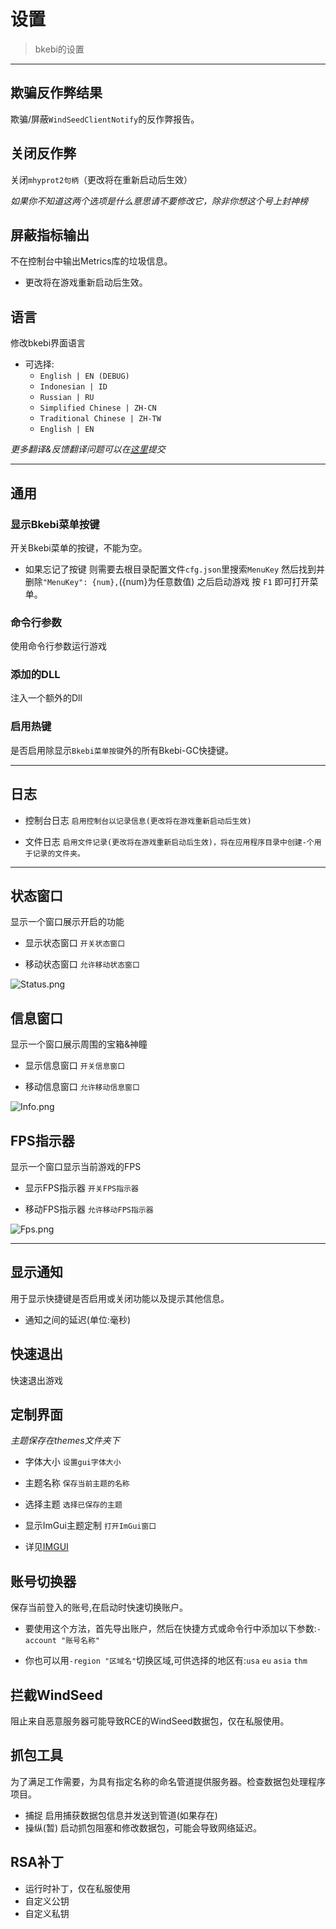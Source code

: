 # 设置

> bkebi的设置

------

## 欺骗反作弊结果

欺骗/屏蔽`WindSeedClientNotify`的反作弊报告。

## 关闭反作弊

关闭`mhyprot2句柄`（更改将在重新启动后生效）

_如果你不知道这两个选项是什么意思请不要修改它，除非你想这个号上封神榜_

## 屏蔽指标输出

不在控制台中输出Metrics库的垃圾信息。

- 更改将在游戏重新启动后生效。

## 语言

修改bkebi界面语言

- 可选择:
  - `English | EN (DEBUG)`
  - `Indonesian | ID`
  - `Russian | RU`
  - `Simplified Chinese | ZH-CN`
  - `Traditional Chinese | ZH-TW`
  - `English | EN`

_更多翻译&反馈翻译问题可以在[这里](https://github.com/Bkebi-Group/Bkebi-Language/blob/main/README-CHS.md)提交_

------

## 通用

### 显示Bkebi菜单按键

开关Bkebi菜单的按键，不能为空。

- 如果忘记了按键 则需要去根目录配置文件`cfg.json`里搜索`MenuKey` 然后找到并删除`"MenuKey": {num},`({num}为任意数值) 之后启动游戏 按 `F1` 即可打开菜单。

### 命令行参数

使用命令行参数运行游戏

### 添加的DLL

注入一个额外的Dll

### 启用热键

是否启用除显示`Bkebi菜单按键`外的所有Bkebi-GC快捷键。

------

## 日志

- 控制台日志 `启用控制台以记录信息(更改将在游戏重新启动后生效)`

- 文件日志 `启用文件记录(更改将在游戏重新启动后生效)，将在应用程序目录中创建-个用于记录的文件夹。`

------

## 状态窗口

显示一个窗口展示开启的功能

- 显示状态窗口 `开关状态窗口`

- 移动状态窗口 `允许移动状态窗口`

![Status.png](_images\ZH_CN\Settings\Status.png)

## 信息窗口

显示一个窗口展示周围的宝箱&神瞳

- 显示信息窗口 `开关信息窗口`

- 移动信息窗口 `允许移动信息窗口`

![Info.png](_images\ZH_CN\Settings\Info.png)

## FPS指示器

显示一个窗口显示当前游戏的FPS

- 显示FPS指示器 `开关FPS指示器`

- 移动FPS指示器 `允许移动FPS指示器`

![Fps.png](_images\ZH_CN\Settings\Fps.png)

------

## 显示通知

用于显示快捷键是否启用或关闭功能以及提示其他信息。

- 通知之间的延迟(单位:毫秒)

## 快速退出

快速退出游戏

## 定制界面

_主题保存在themes文件夹下_

- 字体大小 `设置gui字体大小`

- 主题名称 `保存当前主题的名称`

- 选择主题 `选择已保存的主题`

- 显示ImGui主题定制 `打开ImGui窗口`

- 详见[IMGUI](https://github.com/ocornut/imgui/wiki)

## 账号切换器

保存当前登入的账号,在启动时快速切换账户。

- 要使用这个方法，首先导出账户，然后在快捷方式或命令行中添加以下参数:`-account "账号名称"`

- 你也可以用`-region "区域名"`切换区域,可供选择的地区有:`usa` `eu` `asia` `thm`

## 拦截WindSeed

阻止来自恶意服务器可能导致RCE的WindSeed数据包，仅在私服使用。

## 抓包工具

为了满足工作需要，为具有指定名称的命名管道提供服务器。检查数据包处理程序项目。

- 捕捉  启用捕获数据包信息并发送到管道(如果存在)
- 操纵(暂)  启动抓包阻塞和修改数据包，可能会导致网络延迟。

## RSA补丁

- 运行时补丁，仅在私服使用
- 自定义公钥
- 自定义私钥